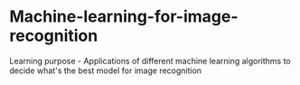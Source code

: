 # Machine-learning-for-image-recognition
Learning purpose - Applications of different machine learning algorithms to decide what's the best model for image recognition 
